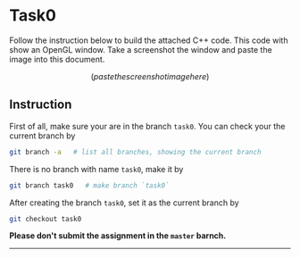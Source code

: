 # Task0

Follow the instruction below to build the attached C++ code. This code with show an OpenGL window.  Take a screenshot the window and paste the image into this document. 

$$$$$$
(paste the screen shot image here)
$$$$$$



## Instruction 

First of all, make sure your are in the branch `task0`.  You can check your the current branch by

```bash
git branch -a   # list all branches, showing the current branch 
```

There is no branch with name `task0`, make it by

```bash
git branch task0   # make branch `task0`
```

After creating the branch `task0`, set it as the current branch by

```bash
git checkout task0
```

**Please don't submit the assignment in the `master` barnch.**



----






